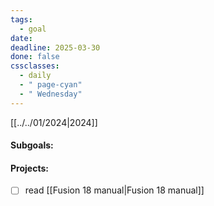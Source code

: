 ```yaml
---
tags:
  - goal
date: 
deadline: 2025-03-30
done: false
cssclasses:
  - daily
  - " page-cyan"
  - " Wednesday"
---
```

[[../../01/2024|2024]]
#### Subgoals:

#### Projects:
- [ ] read [[Fusion 18 manual|Fusion 18 manual]]
